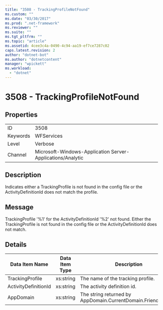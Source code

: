 ```yaml
---
title: "3508 - TrackingProfileNotFound"
ms.custom: ""
ms.date: "03/30/2017"
ms.prod: ".net-framework"
ms.reviewer: ""
ms.suite: ""
ms.tgt_pltfrm: ""
ms.topic: "article"
ms.assetid: 4cee3c4a-0490-4c94-aa19-ef7ce7287c02
caps.latest.revision: 2
author: "dotnet-bot"
ms.author: "dotnetcontent"
manager: "wpickett"
ms.workload: 
  - "dotnet"
---
```

# 3508 - TrackingProfileNotFound
## Properties  

|||  
|-|-|  
|ID|3508|  
|Keywords|WFServices|  
|Level|Verbose|  
|Channel|Microsoft-Windows-Application Server-Applications/Analytic|  

## Description  
 Indicates either a TrackingProfile is not found in the config file or the ActivityDefinitionId does not match the profile.  

## Message  
 TrackingProfile '%1' for the ActivityDefinitionId '%2' not found. Either the TrackingProfile is not found in the config file or the ActivityDefinitionId does not match.  

## Details  


|    Data Item Name    | Data Item Type |                         Description                          |
|----------------------|----------------|--------------------------------------------------------------|
|   TrackingProfile    |   xs:string    |              The name of the tracking profile.               |
| ActivityDefinitionId |   xs:string    |                 The activity definition id.                  |
|      AppDomain       |   xs:string    | The string returned by AppDomain.CurrentDomain.FriendlyName. |

